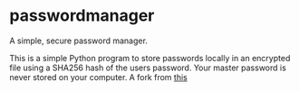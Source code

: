 # passwordmanager
A simple, secure password manager.

This is a simple Python program to store passwords locally in an encrypted file using a SHA256 hash of the users password. Your master password is never stored on your computer. A fork from [this](https://github.com/0c3107/passwordmanager)